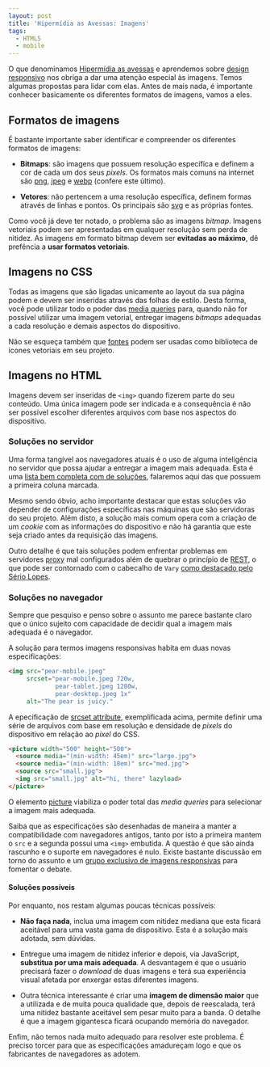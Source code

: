 ```yaml
---
layout: post
title: 'Hipermídia as Avessas: Imagens'
tags:
  - HTML5
  - mobile
---
```


O que denominamos [Hipermídia as avessas](/hipermidia-as-avessas.html) e aprendemos sobre [design responsivo](/hipermidia-as-avessas-responsive-design.html) nos obriga a dar uma atenção especial às imagens. Temos algumas propostas para lidar com elas. Antes de mais nada, é importante conhecer basicamente os diferentes formatos de imagens, vamos a eles.

## Formatos de imagens

É bastante importante saber identificar e compreender os diferentes formatos de imagens:

- **Bitmaps**: são imagens que possuem resolução específica e definem a cor de cada um dos seus *pixels*. Os formatos mais comuns na internet são [png](http://en.wikipedia.org/wiki/Portable_Network_Graphics), [jpeg](http://en.wikipedia.org/wiki/JPEG) e [webp](https://developers.google.com/speed/webp) (confere este último).

- **Vetores**: não pertencem a uma resolução específica, definem formas através de linhas e pontos. Os principais são [svg](http://en.wikipedia.org/wiki/Scalable_Vector_Graphics) e as próprias fontes.

Como você já deve ter notado, o problema são as imagens *bitmap*. Imagens vetoriais podem ser apresentadas em qualquer resolução sem perda de nitidez. As imagens em formato bitmap devem ser **evitadas ao máximo**, dê prefência a **usar formatos vetoriais**.

## Imagens no CSS

Todas as imagens que são ligadas unicamente ao layout da sua página podem e devem ser inseridas através das folhas de estilo. Desta forma, você pode utilizar todo o poder das [media queries](/hipermidia-as-avessas-responsive-design.html#Media-Queries) para, quando não for possível utilizar uma imagem vetorial, entregar imagens *bitmaps* adequadas a cada resolução e demais aspectos do dispositivo.

Não se esqueça também que [fontes](http://fortawesome.github.io/Font-Awesome) podem ser usadas como biblioteca de ícones vetoriais em seu projeto.

## Imagens no HTML

Imagens devem ser inseridas de `<img>` quando fizerem parte do seu conteúdo. Uma única imagem pode ser indicada e a consequência é não ser possível escolher diferentes arquivos com base nos aspectos do dispositivo.

### Soluções no servidor

Uma forma tangível aos navegadores atuais é o uso de alguma inteligência no servidor que possa ajudar a entregar a imagem mais adequada. Esta é uma [lista bem completa com de soluções](https://docs.google.com/spreadsheet/ccc?key=0Al0lI17fOl9DdDgxTFVoRzFpV3VCdHk2NTBmdVI2OXc#gid=0), falaremos aqui das que possuem a primeira coluna marcada.

Mesmo sendo óbvio, acho importante destacar que estas soluções vão depender de configurações específicas nas máquinas que são servidoras do seu projeto. Além disto, a solução mais comum opera com a criação de um *cookie* com as informações do dispositivo e não há garantia que este seja criado antes da requisição das imagens.

Outro detalhe é que tais soluções podem enfrentar problemas em servidores [proxy](http://pt.wikipedia.org/wiki/Proxy) mal configurados além de quebrar o princípio de [REST](http://pt.wikipedia.org/wiki/REST), o que pode ser contornado com o cabecalho de `Vary` [como destacado pelo Sério Lopes](https://twitter.com/sergio_caelum/statuses/379684187600482304).

### Soluções no navegador

Sempre que pesquiso e penso sobre o assunto me parece bastante claro que o único sujeito com capacidade de decidir qual a imagem mais adequada é o navegador.

A solução para termos imagens responsivas habita em duas novas especificações:

~~~ html
<img src="pear-mobile.jpeg"
     srcset="pear-mobile.jpeg 720w, 
             pear-tablet.jpeg 1280w, 
             pear-desktop.jpeg 1x"
     alt="The pear is juicy."
~~~

A epecificação de [srcset attribute](http://www.w3.org/html/wg/drafts/srcset/w3c-srcset), exemplificada acima, permite definir uma série de arquivos com base em resolução e densidade de *pixels* do dispositivo em relação ao *pixel* do CSS.

~~~ html
<picture width="500" height="500">
  <source media="(min-width: 45em)" src="large.jpg">
  <source media="(min-width: 18em)" src="med.jpg">
  <source src="small.jpg">
  <img src="small.jpg" alt="hi, there" lazyload>
</picture>
~~~

O elemento [picture](http://www.w3.org/TR/html-picture-element) viabiliza o poder total das *media queries* para selecionar a imagem mais adequada.

Saiba que as especificações são desenhadas de maneira a manter a compatibilidade com navegadores antigos, tanto por isto a primeira mantem o `src` e a segunda possui uma `<img>` embutida. A questão é que são ainda rascunho e o suporte em navegadores é nulo. Existe bastante discussão em torno do assunto e um [grupo exclusivo de imagens responsivas](http://www.w3.org/community/respimg/) para fomentar o debate.

#### Soluções possíveis

Por enquanto, nos restam algumas poucas técnicas possíveis:

- **Não faça nada**, inclua uma imagem com nitidez mediana que esta ficará aceitável para uma vasta gama de dispositivo. Esta é a solução mais adotada, sem dúvidas.

- Entregue uma imagem de nitidez inferior e depois, via JavaScript, **substitua por uma mais adequada**. A desvantagem é que o usuário precisará fazer o *download* de duas imagens e terá sua experiência visual afetada por enxergar estas diferentes imagens.

- Outra técnica interessante é criar uma **imagem de dimensão maior** que a utilizada e de muita pouca qualidade que, depois de reescalada, terá uma nitidez bastante aceitável sem pesar muito para a banda. O detalhe é que a imagem gigantesca ficará ocupando memória do navegador.

Enfim, não temos nada muito adequado para resolver este problema. É preciso torcer para que as especificações amadureçam logo e que os fabricantes de navegadores as adotem.
